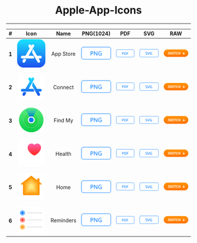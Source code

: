 # Apple-App-Icons
---
<body align="center">
    <table>
        <thead>
            <tr class="download-button">
                <th>#</th>
                <th>Icon</th>
                <th>Name</th>
                <th>PNG(1024)</th>
                <th>PDF</th>
                <th>SVG</th>
                <th>RAW</th>
            </tr>
        </thead>
        <tbody>
            <tr>
                <td><h4> 1 </h4></td>
                <td><img src="/App Icon/Apple/AppStore/@PNG.png" alt="App Store" width="150px"></td>
                <td>App Store</td>
                <td>
                    <a href="https://github.com/aroundsketch/Apple-App-Icons/blob/master/App%20Icon/Apple/AppStore/@PNG.png">
                        <img src="Badge/PNG/@SVG.svg" alt="PNG Badge" width="85px">
                    </a>
                </td>
                <td>
                    <a href="https://github.com/aroundsketch/Apple-App-Icons/raw/master/App%20Icon/Apple/AppStore/@PDF.pdf">
                        <img src="Badge/PDF/@SVG.svg" alt="PDF Badge" width="85px">
                    </a>
                </td>
                <td>
                    <a href="https://github.com/aroundsketch/Apple-App-Icons/raw/master/App%20Icon/Apple/AppStore/@SVG.svg">
                        <img src="Badge/SVG/@SVG.svg" alt="SVG Badge" width="85px">
                    </a>
                </td>
                <td>
                    <a href="https://github.com/aroundsketch/Apple-App-Icons/raw/master/Apple-App-Icon-iOS-13.sketch">
                        <img src="Badge/Sketch/@SVG.svg" alt="Sketch Badge" width="120px">
                    </a>
                </td>
            </tr>
            <tr>
                <td></td>
                <td></td>
                <td></td>
                <td></td>
                <td></td>
                <td></td>
            </tr>
            <tr>
                <td><h4> 2 </h4></td>
                <td><img src="App Icon/Apple/Connect/@PNG.png" alt="Connect" width="150px"></td>
                <td>Connect</td>
                <td>
                    <a href="https://github.com/aroundsketch/Apple-App-Icons/blob/master/App%20Icon/Apple/Connect/@PNG.png">
                        <img src="Badge/PNG/@SVG.svg" alt="PNG Badge" width="85px"></a></td>
                <td>
                    <a href="https://github.com/aroundsketch/Apple-App-Icons/raw/master/App%20Icon/Apple/Connect/@PDF.pdf">
                        <img src="Badge/PDF/@SVG.svg" alt="PDF Badge" width="85px"></td>
                <td>
                    <a href="https://github.com/aroundsketch/Apple-App-Icons/raw/master/App%20Icon/Apple/Connect/@SVG.svg">
                        <img src="Badge/SVG/@SVG.svg" alt="SVG Badge" width="85px"></td>
                <td>
                    <a href="https://github.com/aroundsketch/Apple-App-Icons/raw/master/Apple-App-Icon-iOS-13.sketch">
                        <img src="Badge/Sketch/@SVG.svg" alt="Sketch Badge" width="120px"></a></td>
            </tr>
            <tr>
                <td></td>
                <td></td>
                <td></td>
                <td></td>
                <td></td>
                <td></td>
            </tr>
            <tr>
                <td><h4> 3 </h4></td>
                <td><img src="App Icon/Apple/FindMy/@PNG.png" alt="Find My" width="150px"></td>
                <td>Find My</td>
                <td><a href="https://github.com/aroundsketch/Apple-App-Icons/blob/master/App%20Icon/Apple/FindMy/@PNG.png"><img src="Badge/PNG/@SVG.svg" alt="PNG Badge" width="85px"></a></td>
                <td><a href="https://github.com/aroundsketch/Apple-App-Icons/raw/master/App%20Icon/Apple/FindMy/@PDF.pdf"><img src="Badge/PDF/@SVG.svg" alt="PDF Badge" width="85px"></td>
                <td><a href="https://github.com/aroundsketch/Apple-App-Icons/raw/master/App%20Icon/Apple/FindMy/@SVG.svg"><img src="Badge/SVG/@SVG.svg" alt="SVG Badge" width="85px"></td>
                <td><a href="https://github.com/aroundsketch/Apple-App-Icons/raw/master/Apple-App-Icon-iOS-13.sketch"><img src="Badge/Sketch/@SVG.svg" alt="Sketch Badge" width="120px"></a></td>
            </tr>
            <tr>
                <td></td>
                <td></td>
                <td></td>
                <td></td>
                <td></td>
                <td></td>
            </tr>
            <tr>
                <td><h4> 4 </h4></td>
                <td><img src="App Icon/Apple/Health/@PNG.png" alt="Health" width="150px"></td>
                <td>Health</td>
                <td><a href="https://github.com/aroundsketch/Apple-App-Icons/blob/master/App%20Icon/Apple/Health/@PNG.png"><img src="Badge/PNG/@SVG.svg" alt="PNG Badge" width="85px"></a></td>
                <td><a href="https://github.com/aroundsketch/Apple-App-Icons/raw/master/App%20Icon/Apple/Health/@PDF.pdf"><img src="Badge/PDF/@SVG.svg" alt="PDF Badge" width="85px"></td>
                <td><a href="https://github.com/aroundsketch/Apple-App-Icons/raw/master/App%20Icon/Apple/Health/@SVG.svg"><img src="Badge/SVG/@SVG.svg" alt="SVG Badge" width="85px"></td>
                <td><a href="https://github.com/aroundsketch/Apple-App-Icons/raw/master/Apple-App-Icon-iOS-13.sketch"><img src="Badge/Sketch/@SVG.svg" alt="Sketch Badge" width="120px"></a></td>
            </tr>
            <tr>
                <td></td>
                <td></td>
                <td></td>
                <td></td>
                <td></td>
                <td></td>
            </tr>
            <tr>
                <td><h4> 5 </h4></td>
                <td><img src="App Icon/Apple/Home/@PNG.png" alt="Home" width="150px"></td>
                <td>Home</td>
                <td>
                    <a href="https://github.com/aroundsketch/Apple-App-Icons/blob/master/App%20Icon/Apple/Home/@PNG.png">                       <img src="Badge/PNG/@SVG.svg" alt="PNG Badge" width="85px"></a></td>
                <td>
                    <a href="https://github.com/aroundsketch/Apple-App-Icons/raw/master/App%20Icon/Apple/Home/@PDF.pdf"><img src="Badge/PDF/@SVG.svg" alt="PDF Badge" width="85px"></td>
                <td><a href="https://github.com/aroundsketch/Apple-App-Icons/raw/master/App%20Icon/Apple/Home/@SVG.svg"><img src="Badge/SVG/@SVG.svg" alt="SVG Badge" width="85px"></td>
                <td><a href="https://github.com/aroundsketch/Apple-App-Icons/raw/master/Apple-App-Icon-iOS-13.sketch"><img src="Badge/Sketch/@SVG.svg" alt="Sketch Badge" width="120px"></a></td>
            </tr>
            <tr>
                <td></td>
                <td></td>
                <td></td>
                <td></td>
                <td></td>
                <td></td>
            </tr>
            <tr>
                <td><h4> 6 </h4></td>
                <td><img src="App Icon/Apple/Reminders/@PNG.png" alt="Reminders" width="150px"></td>
                <td>Reminders</td>
                <td><a href="https://github.com/aroundsketch/Apple-App-Icons/blob/master/App%20Icon/Apple/Reminders/@PNG.png"><img src="Badge/PNG/@SVG.svg" alt="PNG Badge" width="85px"></a></td>
                <td><a href="https://github.com/aroundsketch/Apple-App-Icons/raw/master/App%20Icon/Apple/Reminders/@PDF.pdf"><img src="Badge/PDF/@SVG.svg" alt="PDF Badge" width="85px"></td>
                <td><a href="https://github.com/aroundsketch/Apple-App-Icons/raw/master/App%20Icon/Apple/Reminders/@SVG.svg"><img src="Badge/SVG/@SVG.svg" alt="SVG Badge" width="85px"></td>
                <td><a href="https://github.com/aroundsketch/Apple-App-Icons/raw/master/Apple-App-Icon-iOS-13.sketch"><img src="Badge/Sketch/@SVG.svg" alt="Sketch Badge" width="120px"></a></td>
            </tr>
        </tbody>
    </table>
</body>
